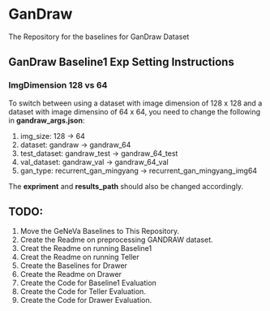 # GanDraw
The Repository for the baselines for GanDraw Dataset

## GanDraw Baseline1 Exp Setting Instructions
### ImgDimension 128 vs 64
To switch between using a dataset with image dimension of 128 x 128 and a dataset with image dimensino of 64 x 64, you need to change the following in __gandraw_args.json__:
1. img_size: 128 -> 64
2. dataset: gandraw -> gandraw_64
3. test_dataset: gandraw_test -> gandraw_64_test
4. val_dataset: gandraw_val -> gandraw_64_val
5. gan_type: recurrent_gan_mingyang -> recurrent_gan_mingyang_img64

The __expriment__ and __results_path__ should also be changed accordingly.

## TODO:
1. Move the GeNeVa Baselines to This Repository. 
2. Create the Readme on preprocessing GANDRAW dataset. 
3. Creat the Readme on running Baseline1
4. Creat the Readme on running Teller
5. Create the Baselines for Drawer
6. Create the Readme on Drawer
7. Create the  Code for Baseline1 Evaluation
8. Create the Code for Teller Evaluation. 
9. Create the Code for Drawer Evaluation. 
